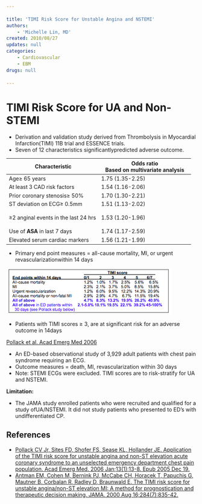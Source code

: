 ```yaml
---

title: 'TIMI Risk Score for Unstable Angina and NSTEMI'
authors:
    - 'Michelle Lin, MD'
created: 2010/08/27
updates: null
categories:
    - Cardiovascular
    - EBM
drugs: null

---
```




# TIMI Risk Score for UA and Non-STEMI

-   Derivation and validation study derived from Thrombolysis in Myocardial Infarction(TIMI) 11B trial and ESSENCE trials. 
-   Seven of 12 characteristics significantlypredicted adverse outcome. 

<table>
<colgroup>
<col width="50%" />
<col width="50%" />
</colgroup>
<thead>
<tr class="header">
<th> Characteristic</th>
<th>Odds ratio<br />
Based on multivariate analysis</th>
</tr>
</thead>
<tbody>
<tr class="odd">
<td>Age≥ 65 years</td>
<td>1.75 (1.35-2.25)</td>
</tr>
<tr class="even">
<td>At least 3 <span class="aglmd-moreinfo ui-moreinfo" data-iid="53aa2472d35d3ae92e0014da">CAD risk factors</span></td>
<td>1.54 (1.16-2.06)</td>
</tr>
<tr class="odd">
<td>Prior coronary stenosis≥ 50%</td>
<td>1.70 (1.30-2.21)</td>
</tr>
<tr class="even">
<td>ST deviation on ECG≥ 0.5mm</td>
<td>1.51 (1.13-2.02)</td>
</tr>
<tr class="odd">
<td><p>≥2 anginal events in the last 24 hrs</p></td>
<td>1.53 (1.20-1.96)</td>
</tr>
<tr class="even">
<td>Use of <strong>ASA</strong> in last 7 days</td>
<td>1.74 (1.17-2.59)</td>
</tr>
<tr class="odd">
<td>Elevated serum cardiac markers</td>
<td>1.56 (1.21-1.99)</td>
</tr>
</tbody>
</table>

-   Primary end point measures = all-cause mortality, MI, or urgent revascularizationwithin 14 days 

![](image-1.png)

-   Patients with TIMI scores ≥ 3, are at significant risk for an adverse outcome in 14days 

[Pollack et al. Acad Emerg Med 2006](http://www.ncbi.nlm.nih.gov/pubmed/?term=16365321)

-   An ED-based observational study of 3,929 adult patients with chest pain syndrome requiring an ECG.
-   Outcome measures = death, MI, revascularization within 30 days
-   Note: STEMI ECGs were excluded. TIMI scores are to risk-stratify for UA and NSTEMI. 

**Limitation:**

-   The JAMA study enrolled patients who were recruited and qualified for a study ofUA/NSTEMI. It did not study patients who presented to ED’s with undifferentiated CP. 

<!-- -->

## References

-   [Pollack CV Jr, Sites FD, Shofer FS, Sease KL, Hollander JE. Application of the TIMI risk score for unstable angina and non-ST elevation acute coronary syndrome to an unselected emergency department chest pain population. Acad Emerg Med. 2006 Jan;13(1):13-8. Epub 2005 Dec 19.](http://www.ncbi.nlm.nih.gov/pubmed/?term=16365321)
-   [Antman EM, Cohen M, Bernink PJ, McCabe CH, Horacek T, Papuchis G, Mautner B, Corbalan R, Radley D, Braunwald E. The TIMI risk score for unstable angina/non-ST elevation MI: A method for prognostication and therapeutic decision making. JAMA. 2000 Aug 16;284(7):835-42.](http://www.ncbi.nlm.nih.gov/pubmed/?term=10938172)
